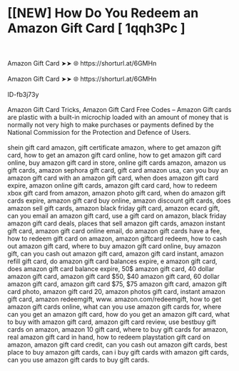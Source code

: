 # [[NEW] How Do You Redeem an Amazon Gift Card [ 1qqh3Pc ]
<br>
<br>Amazon Gift Card ➤➤ 🌐 https://shorturl.at/6GMHn
<br>
<br>Amazon Gift Card ➤➤ 🌐  https://shorturl.at/6GMHn
<br>
<br>ID-fb3j73y
<br>
<br>Amazon Gift Card Tricks, Amazon Gift Card Free Codes – Amazon Gift cards are plastic with a built-in microchip loaded with an amount of money that is normally not very high to make purchases or payments defined by the National Commission for the Protection and Defence of Users.
<br>
<br>shein gift card amazon, gift certificate amazon, where to get amazon gift card, how to get an amazon gift card online, how to get amazon gift card online, buy amazon gift card in store, online gift cards amazon, amazon us gift cards, amazon sephora gift card, gift card amazon usa, can you buy an amazon gift card with an amazon gift card, when does amazon gift card expire, amazon online gift cards, amazon gift card card, how to redeem xbox gift card from amazon, amazon photo gift card, when do amazon gift cards expire, amazon gift card buy online, amazon discount gift cards, does amazon sell gift cards, amazon black friday gift card, amazon ecard gift, can you email an amazon gift card, use a gift card on amazon, black friday amazon gift card deals, places that sell amazon gift cards, amazon instant gift card, amazon gift card online email, do amazon gift cards have a fee, how to redeem gift card on amazon, amazon giftcard redeem, how to cash out amazon gift card, where to buy amazon gift card online, buy amazon gift, can you cash out amazon gift card, amazon gift card instant, amazon refill gift card, do amazon gift card balances expire, e amazon gift card, does amazon gift card balance expire, 50$ amazon gift card, 40 dollar amazon gift card, amazon gift card $50, $40 amazon gift card, 60 dollar amazon gift card, amazon gift card $75, $75 amazon gift card, amazon gift card photo, amazon gift card 20, amazon photos gift card, instant amazon gift card, amazon redeemgift, www. amazon.com/redeemgift, how to get amazon gift cards online, what can you use amazon gift cards for, where can you get an amazon gift card, how do you get an amazon gift card, what to buy with amazon gift card, amazon gift card review, use bestbuy gift cards on amazon, amazon 10 gift card, where to buy gift cards for amazon, real amazon gift card in hand, how to redeem playstation gift card on amazon, amazon gift card credit, can you cash out amazon gift cards, best place to buy amazon gift cards, can i buy gift cards with amazon gift cards, can you use amazon gift cards to buy gift cards.
<br>
<br>
<br>
